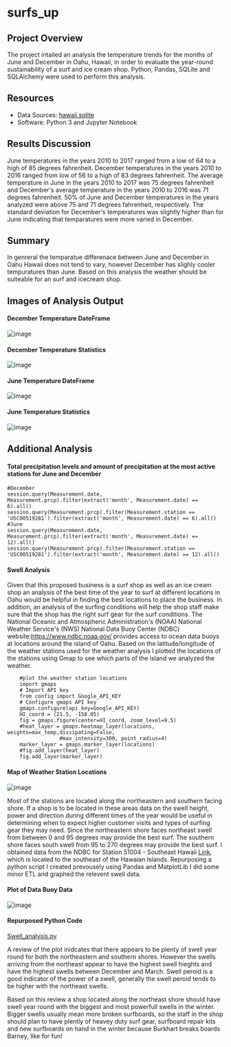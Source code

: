 # surfs_up

## Project Overview 
The project intailed an analysis the temperature trends for the months of June and December in Oahu, Hawaii, in order to evaluate the year-round sustainability of a surf and ice cream shop. Python, Pandas, SQLite and SQLAlchemy were used to perform this analysis.

## Resources
- Data Sources: [hawaii.sqlite](https://github.com/blueschistrocks/surfs_up/blob/f7a7727131863c205aeba0a78353a236c1dfdae1/hawaii.sqlite)
- Software: Python 3 and Jupyter Notebook

## Results Discussion

June temperatures in the years 2010 to 2017 ranged from a low of 64 to a high of 85 degrees fahrenheit. December temperatures in the years 2010 to 2016 ranged from low of 56 to a high of 83 degrees fahrenheit. The average temperature in June in the years 2010 to 2017 was 75 degrees fahrenheit and December's average temperature in the years 2010 to 2016 was 71 degrees fahrenheit. 50% of June and December temperatures in the years analyzed were above 75 and 71 degrees fahrenheit, respectively. The standard deviation for December's temperatures was slightly higher than for June indicating that temparatures were more varied in December. 


## Summary
In genreral the temparatue differenace between June and December in Oahu Hawaii does not tend to vary, however December has slighly cooler tempuratures than June. Based on this analysis the weather should be suiteable for an surf and icecream shop.

## Images of Analysis Output

#### December Temperature DateFrame
![image](https://github.com/blueschistrocks/surfs_up/blob/b3beec2a22bf9fd85057370fdcd90ac957234de5/Images/Dec_temp_df.png)<br>
#### December Temperature Statistics
![image](https://github.com/blueschistrocks/surfs_up/blob/b3beec2a22bf9fd85057370fdcd90ac957234de5/Images/Dec_temp_stats.png)<br>
#### June Temperature DateFrame
![image](https://github.com/blueschistrocks/surfs_up/blob/b3beec2a22bf9fd85057370fdcd90ac957234de5/Images/June_temp_df.png)<br>
#### June Temperature Statistics
![image](https://github.com/blueschistrocks/surfs_up/blob/b3beec2a22bf9fd85057370fdcd90ac957234de5/Images/June_temp_stats.png)<br>

## Additional Analysis

#### Total precipitation levels and amount of precipitation at the most active stations for June and December

    #December
    session.query(Measurement.date, Measurement.prcp).filter(extract('month', Measurement.date) == 6).all()
    session.query(Measurement.prcp).filter(Measurement.station == 'USC00519281').filter(extract('month', Measurement.date) == 6).all()
    #June
    session.query(Measurement.date, Measurement.prcp).filter(extract('month', Measurement.date) == 12).all()
    session.query(Measurement.prcp).filter(Measurement.station == 'USC00519281').filter(extract('month', Measurement.date) == 12).all()

#### Swell Analysis

Given that this proposed business is a surf shop as well as an ice cream shop an analysis of the best time of the year to surf at different locations in Oahu would be helpful in finding the best locations to place the business. In addition, an analysis of the surfing conditions will help the shop staff make sure that the shop has the right surf gear for the surf conditions. The National Oceanic and Atmospheric Administration's (NOAA) National Weather Service's (NWS) National Data Buoy Center (NDBC) website:https://www.ndbc.noaa.gov/ provides access to ocean data buoys at locations around the island of Oahu.  Based on the latitude/longitude of the weather stations used for the weather analysis I plotted the locations of the stations using Gmap to see which parts of the island we analyzed the weather.

        #plot the weather station locations
        import gmaps
        # Import API key
        from config import Google_API_KEY
        # Configure gmaps API key
        gmaps.configure(api_key=Google_API_KEY)
        HI_coord = (21.5, -158.05)
        fig = gmaps.figure(center=HI_coord, zoom_level=9.5)
        #heat_layer = gmaps.heatmap_layer(locations, weights=max_temp,dissipating=False,
                     #max_intensity=300, point_radius=4)
        marker_layer = gmaps.marker_layer(locations)
        #fig.add_layer(heat_layer)
        fig.add_layer(marker_layer)

#### Map of Weather Station Locations
![image](https://github.com/blueschistrocks/surfs_up/blob/0cc29b70920aa723027dcbd61d6ea92d370e70a4/Images/Gmap-Oahu.png)

Most of the stations are located along the northeastern and southern facing shore. If a shop is to be located in these areas data on the swell height, power and direction during different times of the year would be useful in determining when to expect higher customer visits and types of surfing gear they may need. Since the northeastern shore faces northeast swell from between 0 and 95 degrees may provide the best surf. The southern shore faces south swell from 95 to 270 degrees may provide the best surf. I obtained data from the NDBC for Station 51004 - Southeast Hawaii [Link](https://www.ndbc.noaa.gov/view_text_file.php?filename=51004h2021.txt.gz&dir=data/historical/stdmet/), which is located to the southeast of the Hawaian Islands. Repurposing a python script I created prevousely using Pandas and MatplotLib I did some minor ETL and graphed the relevent swell data.

#### Plot of Data Buoy Data
![image](https://github.com/blueschistrocks/surfs_up/blob/9834de0b3f0cdc76001963199df15a65464a5845/Images/DataBouy_plot(2021).png)
#### Repurposed Python Code
[Swell_analysis.py](https://github.com/blueschistrocks/surfs_up/blob/feb9e4804f783a21cc488e2fe0d5083f43ee7d36/Swell_analysis.py)

A review of the plot inidcates that there appears to be plenty of swell year round for both the northeastern and southern shores. However the swells arriving from the northeast appear to have the highest swell hieghts and have the highest swells between December and March. Swell peroid is a good indicator of the power of a swell, generally the swell peroid tends to be higher with the northeast swells.

Based on this review a shop located along the northeast shore should have swell year round with the biggest and most powerfull swells in the winter.  Bigger swells usually mean more broken surfboards, so the staff in the shop should plan to have plently of heavey duty surf gear, surfboard repair kits and new surfboards on hand in the winter because Burkhart breaks boards Barney, like for fun!

